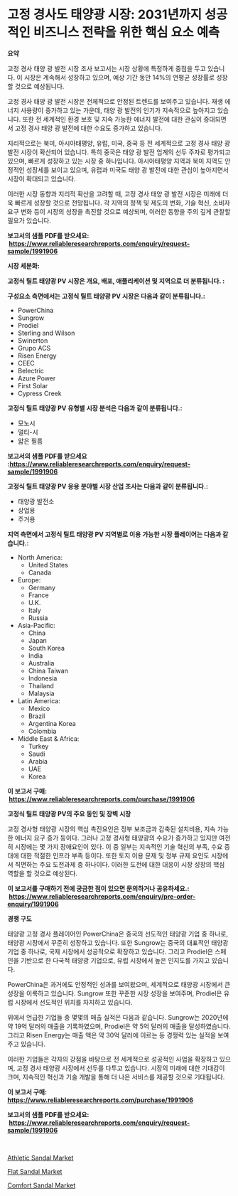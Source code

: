 <p><h1>고정 경사도 태양광 시장: 2031년까지 성공적인 비즈니스 전략을 위한 핵심 요소 예측</h1></p><p><strong>요약</strong></p>
<p><p>고정 경사 태양 광 발전 시장 조사 보고서는 시장 상황에 특정하게 중점을 두고 있습니다. 이 시장은 계속해서 성장하고 있으며, 예상 기간 동안 14%의 연평균 성장률로 성장할 것으로 예상됩니다.</p><p>고정 경사 태양 광 발전 시장은 전체적으로 안정된 트렌드를 보여주고 있습니다. 재생 에너지 사용량이 증가하고 있는 가운데, 태양 광 발전의 인기가 지속적으로 높아지고 있습니다. 또한 전 세계적인 환경 보호 및 지속 가능한 에너지 발전에 대한 관심이 증대되면서 고정 경사 태양 광 발전에 대한 수요도 증가하고 있습니다.</p><p>지리적으로는 북미, 아시아태평양, 유럽, 미국, 중국 등 전 세계적으로 고정 경사 태양 광 발전 시장이 확산되어 있습니다. 특히 중국은 태양 광 발전 업계의 선두 주자로 평가되고 있으며, 빠르게 성장하고 있는 시장 중 하나입니다. 아시아태평양 지역과 북미 지역도 안정적인 성장세를 보이고 있으며, 유럽과 미국도 태양 광 발전에 대한 관심이 높아지면서 시장이 확대되고 있습니다.</p><p>이러한 시장 동향과 지리적 확산을 고려할 때, 고정 경사 태양 광 발전 시장은 미래에 더욱 빠르게 성장할 것으로 전망됩니다. 각 지역의 정책 및 제도의 변화, 기술 혁신, 소비자 요구 변화 등이 시장의 성장을 촉진할 것으로 예상되며, 이러한 동향을 주의 깊게 관찰할 필요가 있습니다.</p></p>
<p><strong>보고서의 샘플 PDF를 받으세요: &nbsp;<a href="https://www.reliableresearchreports.com/enquiry/request-sample/1991906">https://www.reliableresearchreports.com/enquiry/request-sample/1991906</a></strong></p>
<p><strong>시장 세분화:</strong></p>
<p><strong> 고정식 틸트 태양광 PV 시장은 개요, 배포, 애플리케이션 및 지역으로 더 분류됩니다. :</strong></p>
<p><strong>구성요소 측면에서는 고정식 틸트 태양광 PV 시장은 다음과 같이 분류됩니다.:</strong></p>
<p><ul><li>PowerChina</li><li>Sungrow</li><li>Prodiel</li><li>Sterling and Wilson</li><li>Swinerton</li><li>Grupo ACS</li><li>Risen Energy</li><li>CEEC</li><li>Belectric</li><li>Azure Power</li><li>First Solar</li><li>Cypress Creek</li></ul></p>
<p><strong> 고정식 틸트 태양광 PV 유형별 시장 분석은 다음과 같이 분류됩니다.:</strong></p>
<p><ul><li>모노시</li><li>멀티-시</li><li>얇은 필름</li></ul></p>
<p><strong>보고서의 샘플 PDF를 받으세요 :<a href="https://www.reliableresearchreports.com/enquiry/request-sample/1991906">https://www.reliableresearchreports.com/enquiry/request-sample/1991906</a></strong></p>
<p><strong> 고정식 틸트 태양광 PV 응용 분야별 시장 산업 조사는 다음과 같이 분류됩니다.:</strong></p>
<p><ul><li>태양광 발전소</li><li>상업용</li><li>주거용</li></ul></p>
<p><strong>지역 측면에서 고정식 틸트 태양광 PV 지역별로 이용 가능한 시장 플레이어는 다음과 같습니다.:</strong></p>
<p><ul>
    <li>
        North America:
        <ul>
            <li>United States</li>
            <li>Canada</li>
        </ul>
    </li>
    <li>
        Europe:
        <ul>
            <li>Germany</li>
            <li>France</li>
            <li>U.K.</li>
            <li>Italy</li>
            <li>Russia</li>
        </ul>
    </li>
    <li>
        Asia-Pacific:
        <ul>
            <li>China</li>
            <li>Japan</li>
            <li>South Korea</li>
            <li>India</li>
            <li>Australia</li>
            <li>China Taiwan</li>
            <li>Indonesia</li>
            <li>Thailand</li>
            <li>Malaysia</li>
        </ul>
    </li>
    <li>
        Latin America:
        <ul>
            <li>Mexico</li>
            <li>Brazil</li>
            <li>Argentina Korea</li>
            <li>Colombia</li>
        </ul>
    </li>
    <li>
        Middle East & Africa:
        <ul>
            <li>Turkey</li>
            <li>Saudi</li>
            <li>Arabia</li>
            <li>UAE</li>
            <li>Korea</li>
        </ul>
    </li>
    </ul></p>
<p><strong>이 보고서 구매: &nbsp;<a href="https://www.reliableresearchreports.com/purchase/1991906">https://www.reliableresearchreports.com/purchase/1991906</a></strong></p>
<p><strong>고정식 틸트 태양광 PV의 주요 동인 및 장벽 시장</strong></p>
<p><p>고정 경사형 태양광 시장의 핵심 촉진요인은 정부 보조금과 감축된 설치비용, 지속 가능한 에너지 요구 증가 등이다. 그러나 고정 경사형 태양광의 수요가 증가하고 있지만 여전히 시장에는 몇 가지 장애요인이 있다. 이 중 일부는 지속적인 기술 혁신의 부족, 수요 증대에 대한 적절한 인프라 부족 등이다. 또한 토지 이용 문제 및 정부 규제 요인도 시장에서 직면하는 주요 도전과제 중 하나이다. 이러한 도전에 대한 대응이 시장 성장의 핵심 역할을 할 것으로 예상된다.</p></p>
<p><strong>이 보고서를 구매하기 전에 궁금한 점이 있으면 문의하거나 공유하세요.: &nbsp;<a href="https://www.reliableresearchreports.com/enquiry/pre-order-enquiry/1991906">https://www.reliableresearchreports.com/enquiry/pre-order-enquiry/1991906</a></strong></p>
<p><strong>경쟁 구도</strong></p>
<p><p>태양광 고정 경사 플레이어인 PowerChina은 중국의 선도적인 태양광 기업 중 하나로, 태양광 시장에서 꾸준히 성장하고 있습니다. 또한 Sungrow는 중국의 대표적인 태양광 기업 중 하나로, 국제 시장에서 성공적으로 확장하고 있습니다. 그리고 Prodiel은 스페인을 기반으로 한 다국적 태양광 기업으로, 유럽 시장에서 높은 인지도를 가지고 있습니다.</p><p>PowerChina은 과거에도 안정적인 성과를 보여왔으며, 세계적으로 태양광 시장에서 큰 성장을 이룩하고 있습니다. Sungrow 또한 꾸준한 시장 성장을 보여주며, Prodiel은 유럽 시장에서 선도적인 위치를 차지하고 있습니다.</p><p>위에서 언급한 기업들 중 몇몇의 매출 실적은 다음과 같습니다. Sungrow는 2020년에 약 19억 달러의 매출을 기록하였으며, Prodiel은 약 5억 달러의 매출을 달성하였습니다. 그리고 Risen Energy는 매출 액은 약 30억 달러에 이르는 등 경쟁력 있는 실적을 보여주고 있습니다.</p><p>이러한 기업들은 각자의 강점을 바탕으로 전 세계적으로 성공적인 사업을 확장하고 있으며, 고정 경사 태양광 시장에서 선두를 다투고 있습니다. 시장의 미래에 대한 기대감이 크며, 지속적인 혁신과 기술 개발을 통해 더 나은 서비스를 제공할 것으로 기대됩니다.</p></p>
<p><strong>이 보고서 구매: &nbsp; <a href="https://www.reliableresearchreports.com/purchase/1991906">https://www.reliableresearchreports.com/purchase/1991906</a></strong></p>
<p><strong>보고서의 샘플 PDF를 받으세요: &nbsp;<a href="https://www.reliableresearchreports.com/enquiry/request-sample/1991906">https://www.reliableresearchreports.com/enquiry/request-sample/1991906</a></strong><strong></strong></p>
<p>&nbsp;</p>
<p><p><a href="https://github.com/guneycigdem35/Market-Research-Report-List-2/blob/main/athletic-sandal-market.md">Athletic Sandal Market</a></p><p><a href="https://github.com/mabutironaldo/Market-Research-Report-List-3/blob/main/flat-sandal-market.md">Flat Sandal Market</a></p><p><a href="https://github.com/biheemgalvinlouises6hokrh3h/Market-Research-Report-List-1/blob/main/comfort-sandal-market.md">Comfort Sandal Market</a></p></p>